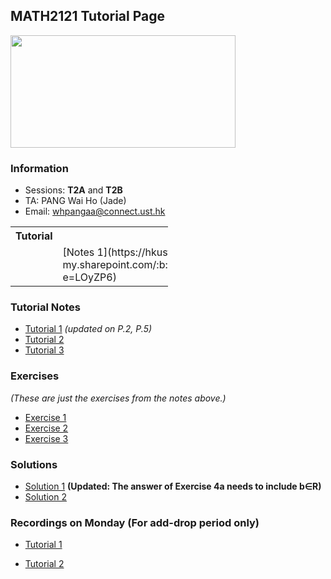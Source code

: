 ## MATH2121 Tutorial Page
<img src= "Elmo.png" width="360" height="180">

### Information
- Sessions: **T2A** and **T2B**
- TA: PANG Wai Ho (Jade)
- Email: whpangaa@connect.ust.hk

<table style="width:50%">
  <tr>
    <th>Tutorial</th>
    <th>Notes</th>
    <th>Exercise</th>
    <th>Solutions</th>
  </tr>
  <tr>
    <td></td>
    <td>[Notes 1](https://hkustconnect-my.sharepoint.com/:b:/g/personal/whpangaa_connect_ust_hk/EZiM5gyO2oJEs3jrJ7mtvqoBAOMY2Z5pUip7BCXoAqJ2pA?e=LOyZP6)</td>
    <td>[Exercise 1](https://hkustconnect-my.sharepoint.com/:b:/g/personal/whpangaa_connect_ust_hk/Ebpd_ZeCd_RJuAuC9qhDZzABZ5WsCuVoMGwmN7ZvPSiPDw?e=xtaOfO)</td>
    <td>[Solution 1](https://hkustconnect-my.sharepoint.com/:b:/g/personal/whpangaa_connect_ust_hk/ERbNRtMgRP1DmoBlBVhegooB1AtBu5GYP7Us3CMbBMgewA?e=37fjir)</td>
  </tr>
<!--    <tr>
    <td>Centro comercial Moctezuma</td>
    <td>Francisco Chang</td>
    <td>Mexico</td>
  </tr> -->
</table>


<!-- {height="700px" width="700px"} -->
### Tutorial Notes
<!-- - <a href="https://hkustconnect-my.sharepoint.com/:b:/g/personal/whpangaa_connect_ust_hk/EZiM5gyO2oJEs3jrJ7mtvqoBAOMY2Z5pUip7BCXoAqJ2pA?e=LOyZP6" target="_blank">Tutorial 1</a> (<a href="https://hkustconnect-my.sharepoint.com/:b:/g/personal/whpangaa_connect_ust_hk/Ebpd_ZeCd_RJuAuC9qhDZzABZ5WsCuVoMGwmN7ZvPSiPDw?e=xtaOfO">Solution</a>) -->

- [Tutorial 1](https://hkustconnect-my.sharepoint.com/:b:/g/personal/whpangaa_connect_ust_hk/EZiM5gyO2oJEs3jrJ7mtvqoBAOMY2Z5pUip7BCXoAqJ2pA?e=LOyZP6) _(updated on P.2, P.5)_
- [Tutorial 2](https://hkustconnect-my.sharepoint.com/:b:/g/personal/whpangaa_connect_ust_hk/EW9fywG0xFVJtWwjK4bThAcBP9a6ByRy07K2sM1pq2X81g?e=qpCkO2)
- [Tutorial 3](https://hkustconnect-my.sharepoint.com/:b:/g/personal/whpangaa_connect_ust_hk/EbiqZ5af3aZDvVIEk6DmaiQBPoe4LDX_8pC26Ge9e1b0Vg?e=54g53S)

### Exercises
 _(These are just the exercises from the notes above.)_
- [Exercise 1](https://hkustconnect-my.sharepoint.com/:b:/g/personal/whpangaa_connect_ust_hk/Ebpd_ZeCd_RJuAuC9qhDZzABZ5WsCuVoMGwmN7ZvPSiPDw?e=xtaOfO)
- [Exercise 2](https://hkustconnect-my.sharepoint.com/:b:/g/personal/whpangaa_connect_ust_hk/EVd_vuQAGOlHhNGu7s9v5doB8QWXU1rLxQvs2jxf8M1ctg?e=Xu0s90)
- [Exercise 3](https://hkustconnect-my.sharepoint.com/:b:/g/personal/whpangaa_connect_ust_hk/EViRQP3j-LFFrskgyVSCDl0BhN_ztwHR7L5RY419OAYRvQ?e=mf40gE)


### Solutions
- [Solution 1](https://hkustconnect-my.sharepoint.com/:b:/g/personal/whpangaa_connect_ust_hk/ERbNRtMgRP1DmoBlBVhegooB1AtBu5GYP7Us3CMbBMgewA?e=37fjir) **(Updated: The answer of Exercise 4a needs to include b∈R)**
- [Solution 2](https://hkustconnect-my.sharepoint.com/:b:/g/personal/whpangaa_connect_ust_hk/EZaG7kMcJ71BvcyVCBr3kloBarsCpwQj7MHh3KPO2tgbqQ?e=WRpbBB)

### Recordings on Monday (For add-drop period only)

- [Tutorial 1](https://hkust.zoom.us/rec/share/BqND1gW3w8kO2-Efft3MOgUcIxvHNeBS0EboK22mKZkG1AS-yRpbse6A_lkRQmCm.2hWU07XDoH71T-Ct)
<!-- You can use the [editor on GitHub](https://github.com/jade-pang/MATH2121/edit/main/README.md) to maintain and preview the content for your website in Markdown files. Whenever you commit to this repository, GitHub Pages will run [Jekyll](https://jekyllrb.com/) to rebuild the pages in your site, from the content in your Markdown files. -->
- [Tutorial 2](https://hkust.zoom.us/rec/play/FhRz60HYl-t3T3CeaxgqnNZ0UkUppeW5mxrCLjHmXzusTi-rM2BLD67lBZW3jA0SBpa_crSND0NR4wjN.aTJq6WYAvAO9kdB0?autoplay=true&continueMode=true&startTime=1631525652000)

<!-- ### Markdown

Markdown is a lightweight and easy-to-use syntax for styling your writing. It includes conventions for

```markdown
Syntax highlighted code block

# Header 1
## Header 2
### Header 3

- Bulleted
- List

1. Numbered
2. List

**Bold** and _Italic_ and `Code` text

[Link](url) and ![Image](src)
```

For more details see [GitHub Flavored Markdown](https://guides.github.com/features/mastering-markdown/).

### Jekyll Themes

Your Pages site will use the layout and styles from the Jekyll theme you have selected in your [repository settings](https://github.com/jade-pang/MATH2121/settings/pages). The name of this theme is saved in the Jekyll `_config.yml` configuration file.

### Support or Contact

Having trouble with Pages? Check out our [documentation](https://docs.github.com/categories/github-pages-basics/) or [contact support](https://support.github.com/contact) and we’ll help you sort it out.
 -->
